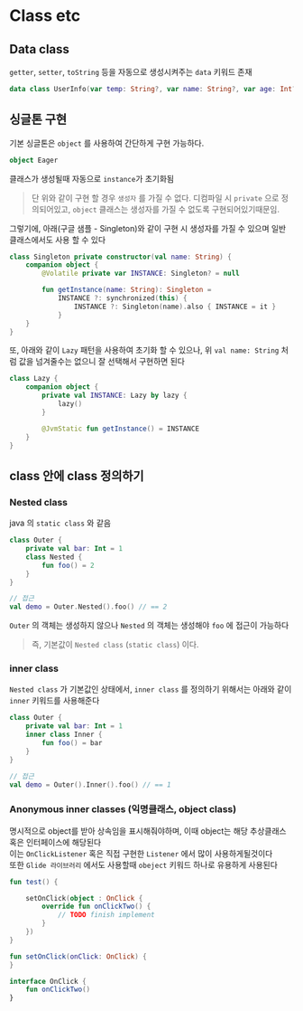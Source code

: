 # Class etc

## Data class

`getter`, `setter`, `toString` 등을 자동으로 생성시켜주는 `data` 키워드 존재

```kotlin
data class UserInfo(var temp: String?, var name: String?, var age: Int?)
```

## 싱글톤 구현

기본 싱글톤은 `object` 를 사용하여 간단하게 구현 가능하다.

```kotlin
object Eager
```

클래스가 생성될때 자동으로 `instance`가 초기화됨

> 단 위와 같이 구현 할 경우 `생성자` 를 가질 수 없다. 디컴파일 시 `private` 으로 정의되어있고, `object` 클래스는 생성자를 가질 수 없도록 구현되어있기때문임.

그렇기에, 아래(구글 샘플 - Singleton)와 같이 구현 시 생성자를 가질 수 있으며 일반 클래스에서도 사용 할 수 있다

```kotlin
class Singleton private constructor(val name: String) {
    companion object {
        @Volatile private var INSTANCE: Singleton? = null

        fun getInstance(name: String): Singleton =
            INSTANCE ?: synchronized(this) {
                INSTANCE ?: Singleton(name).also { INSTANCE = it }
            }
    }
}
```

또, 아래와 같이 `Lazy` 패턴을 사용하여 초기화 할 수 있으나, 위 `val name: String` 처럼 값을 넘겨줄수는 없으니 잘 선택해서 구현하면 된다

```kotlin
class Lazy {
    companion object {
        private val INSTANCE: Lazy by lazy {
            lazy()
        }

        @JvmStatic fun getInstance() = INSTANCE
    }
}
```

## class 안에 class 정의하기

### Nested class

java 의 `static class` 와 같음

```kotlin
class Outer {
    private val bar: Int = 1
    class Nested {
        fun foo() = 2
    }
}

// 접근
val demo = Outer.Nested().foo() // == 2
```

`Outer` 의 객체는 생성하지 않으나 `Nested` 의 객체는 생성해야 `foo` 에 접근이 가능하다

> 즉, 기본값이 `Nested class` (`static class`) 이다.

### inner class

`Nested class` 가 기본값인 상태에서, `inner class` 를 정의하기 위해서는 아래와 같이 `inner` 키워드를 사용해준다

```kotlin
class Outer {
    private val bar: Int = 1
    inner class Inner {
        fun foo() = bar
    }
}

// 접근
val demo = Outer().Inner().foo() // == 1
```

### Anonymous inner classes (익명클래스, object class)

명시적으로 object를 받아 상속임을 표시해줘야하며, 이때 object는 해당 추상클래스 혹은 인터페이스에 해당된다  
이는 `OnClickListener` 혹은 직접 구현한 `Listener` 에서 많이 사용하게될것이다  
또한 `Glide 라이브러리` 에서도 사용할때 `obeject` 키워드 하나로 유용하게 사용된다

```kotlin
fun test() {

    setOnClick(object : OnClick {
        override fun onClickTwo() {
            // TODO finish implement
        }
    })
}

fun setOnClick(onClick: OnClick) {
}

interface OnClick {
    fun onClickTwo()
}
```
